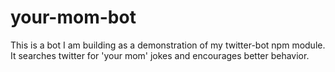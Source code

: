 # your-mom-bot
This is a bot I am building as a demonstration of my twitter-bot npm module. It searches twitter for 'your mom' jokes and encourages better behavior.
